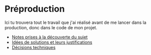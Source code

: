 # Préproduction
Ici tu trouvera tout le travail que j'ai réalisé avant de me lancer dans la production, donc dans le code de mon projet.

- [Notes prises à la découverte du sujet](./notes%20pour%20étude%20du%20sujet.md)
- [Idées de solutions et leurs justifications](./idées%20de%20solutions.md)
- [Décisions techniques](./décisions%20techniques.md)